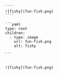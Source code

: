 `````{tabbed} Markup
````
![fishy](fun-fish.png)
````
`````

`````{tabbed} AST
```yaml
type: root
children:
  - type: image
    url: fun-fish.png
    alt: fishy

```
`````

`````{tabbed} Render

![fishy](fun-fish.png)

`````

